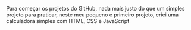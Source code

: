 Para começar os projetos do GitHub, nada mais justo do que um simples projeto para praticar, neste meu pequeno e primeiro projeto, criei uma calculadora simples com HTML, CSS e JavaScript
